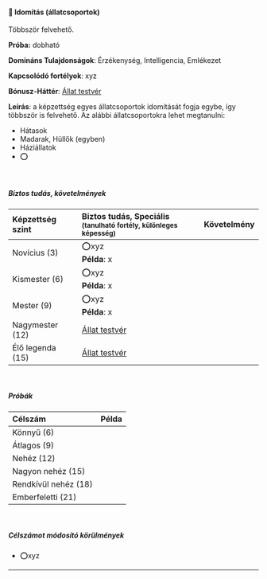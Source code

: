 #### 🔵 Idomítás (állatcsoportok)

Többször felvehető.

**Próba:** dobható

**Domináns Tulajdonságok**: Érzékenység, Intelligencia, Emlékezet

**Kapcsolódó fortélyok**: xyz

**Bónusz-Háttér**: [Állat testvér](../043_bonusz_hatterek.md#-állat-testvér)

**Leírás**: a képzettség egyes állatcsoportok idomítását fogja egybe, így többször is felvehető. Az alábbi állatcsoportokra lehet megtanulni:
- Hátasok
- Madarak, Hüllők (egyben)
- Háziállatok
- ⭕

<br />

##### Biztos tudás, követelmények

| Képzettség szint | Biztos tudás, Speciális <br /><sub>(tanulható fortély, különleges  képesség)</sub> | Követelmény |
| :--------------- | :--------------------------------------------------------------------------------- | :---------: |
| Novícius (3)     | ⭕xyz <br /> **Példa**: x                                                           |             |
| Kismester (6)    | ⭕xyz <br /> **Példa**: x                                                           |             |
| Mester (9)       | ⭕xyz <br /> **Példa**: x                                                           |             |
| Nagymester (12)  | [Állat testvér](../043_bonusz_hatterek.md#-állat-testvér)                |             |
| Élő legenda (15) | [Állat testvér](../043_bonusz_hatterek.md#-állat-testvér)                |             |

<br />

##### Próbák

| Célszám | Példa  |
| :----------- | :----------- |
| Könnyű       (6)  | |
| Átlagos      (9)  | |
| Nehéz        (12) | |
| Nagyon nehéz (15) | |
| Rendkívül nehéz (18) | |
| Emberfeletti (21) | |

<br />

##### Célszámot módosító körülmények

- ⭕xyz

---

